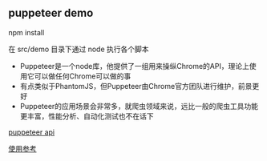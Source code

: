 ## puppeteer demo

npm install

在 src/demo 目录下通过 node 执行各个脚本

- Puppeteer是一个node库，他提供了一组用来操纵Chrome的API，理论上使用它可以做任何Chrome可以做的事
- 有点类似于PhantomJS，但Puppeteer由Chrome官方团队进行维护，前景更好
- Puppeteer的应用场景会非常多，就爬虫领域来说，远比一般的爬虫工具功能更丰富，性能分析、自动化测试也不在话下

[puppeteer api](https://zhaoqize.github.io/puppeteer-api-zh_CN/)

[使用参考](https://github.com/zhentaoo/puppeteer-deep)
